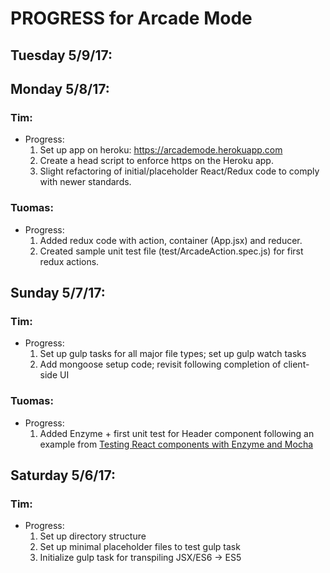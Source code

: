 # PROGRESS for Arcade Mode

## Tuesday 5/9/17:

## Monday 5/8/17:
### Tim:
  - Progress:
    1. Set up app on heroku: https://arcademode.herokuapp.com
    2. Create a head script to enforce https on the Heroku app.
    3. Slight refactoring of initial/placeholder React/Redux code to comply with newer standards.

### Tuomas:
  - Progress:
    1. Added redux code with action, container (App.jsx) and reducer.
    2. Created sample unit test file (test/ArcadeAction.spec.js) for first redux actions.

## Sunday 5/7/17:
### Tim:
  - Progress:
    1. Set up gulp tasks for all major file types; set up gulp watch tasks
    2. Add mongoose setup code; revisit following completion of client-side UI


### Tuomas:
  - Progress:
      1. Added Enzyme + first unit test for Header component following an example from 
        [Testing React components with Enzyme and Mocha](https://semaphoreci.com/community/tutorials/testing-react-components-with-enzyme-and-mocha)

## Saturday 5/6/17:
### Tim:
  - Progress:
    1. Set up directory structure
    2. Set up minimal placeholder files to test gulp task
    3. Initialize gulp task for transpiling JSX/ES6 -> ES5
